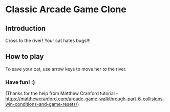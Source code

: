 # Classic Arcade Game Clone

## Introduction
Cross to the river! Your cat hates bugs!!!

## How to play
To save your cat, use arrow keys to move her to the river.

### Have fun! :)

(Thanks for the help from Matthew Cranford tutorial - https://matthewcranford.com/arcade-game-walkthrough-part-6-collisions-win-conditions-and-game-resets/)
